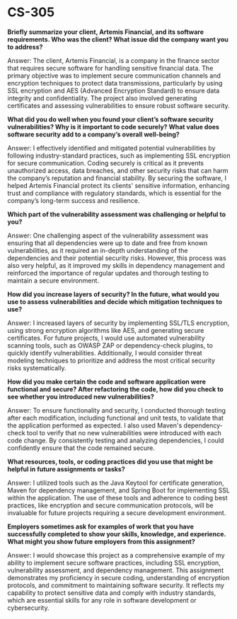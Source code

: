 # CS-305

**Briefly summarize your client, Artemis Financial, and its software requirements. Who was the client? What issue did the company want you to address?**

Answer: The client, Artemis Financial, is a company in the finance sector that requires secure software for handling sensitive financial data. The primary objective was to implement secure communication channels and encryption techniques to protect data transmissions, particularly by using SSL encryption and AES (Advanced Encryption Standard) to ensure data integrity and confidentiality. The project also involved generating certificates and assessing vulnerabilities to ensure robust software security.

**What did you do well when you found your client’s software security vulnerabilities? Why is it important to code securely? What value does software security add to a company’s overall well-being?**

Answer: I effectively identified and mitigated potential vulnerabilities by following industry-standard practices, such as implementing SSL encryption for secure communication. Coding securely is critical as it prevents unauthorized access, data breaches, and other security risks that can harm the company’s reputation and financial stability. By securing the software, I helped Artemis Financial protect its clients' sensitive information, enhancing trust and compliance with regulatory standards, which is essential for the company’s long-term success and resilience.

**Which part of the vulnerability assessment was challenging or helpful to you?**

Answer: One challenging aspect of the vulnerability assessment was ensuring that all dependencies were up to date and free from known vulnerabilities, as it required an in-depth understanding of the dependencies and their potential security risks. However, this process was also very helpful, as it improved my skills in dependency management and reinforced the importance of regular updates and thorough testing to maintain a secure environment.

**How did you increase layers of security? In the future, what would you use to assess vulnerabilities and decide which mitigation techniques to use?**

Answer: I increased layers of security by implementing SSL/TLS encryption, using strong encryption algorithms like AES, and generating secure certificates. For future projects, I would use automated vulnerability scanning tools, such as OWASP ZAP or dependency-check plugins, to quickly identify vulnerabilities. Additionally, I would consider threat modeling techniques to prioritize and address the most critical security risks systematically.

**How did you make certain the code and software application were functional and secure? After refactoring the code, how did you check to see whether you introduced new vulnerabilities?**

Answer: To ensure functionality and security, I conducted thorough testing after each modification, including functional and unit tests, to validate that the application performed as expected. I also used Maven's dependency-check tool to verify that no new vulnerabilities were introduced with each code change. By consistently testing and analyzing dependencies, I could confidently ensure that the code remained secure.

**What resources, tools, or coding practices did you use that might be helpful in future assignments or tasks?**

Answer: I utilized tools such as the Java Keytool for certificate generation, Maven for dependency management, and Spring Boot for implementing SSL within the application. The use of these tools and adherence to coding best practices, like encryption and secure communication protocols, will be invaluable for future projects requiring a secure development environment.

**Employers sometimes ask for examples of work that you have successfully completed to show your skills, knowledge, and experience. What might you show future employers from this assignment?**

Answer: I would showcase this project as a comprehensive example of my ability to implement secure software practices, including SSL encryption, vulnerability assessment, and dependency management. This assignment demonstrates my proficiency in secure coding, understanding of encryption protocols, and commitment to maintaining software security. It reflects my capability to protect sensitive data and comply with industry standards, which are essential skills for any role in software development or cybersecurity.
